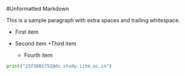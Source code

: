 #Unformatted Markdown

This is a sample paragraph with extra spaces and trailing whitespace.

- First item
- Second item +Third item

  - Fourth item

```py
print("23f3001752@ds.study.iitm.ac.in")

```
